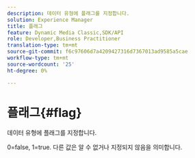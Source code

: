 ```yaml
---
description: 데이터 유형에 플래그를 지정합니다.
solution: Experience Manager
title: 플래그
feature: Dynamic Media Classic,SDK/API
role: Developer,Business Practitioner
translation-type: tm+mt
source-git-commit: f6c97606d7a4209427316d7367013ad9585a5cae
workflow-type: tm+mt
source-wordcount: '25'
ht-degree: 0%

---
```



# 플래그{#flag}

데이터 유형에 플래그를 지정합니다.

0=false, 1=true. 다른 값은 알 수 없거나 지정되지 않음을 의미합니다.
